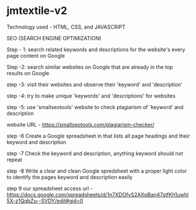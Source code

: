 # jmtextile-v2

Technology used - HTML, CSS, and JAVASCRIPT 


SEO (SEARCH ENGINE OPTIMIZATION)

Step - 1: search related keywords and descriptions for the website's every page content on Google 

Step -2: search similar websites on Google that are already in the top results on Google 

step -3: visit their websites and observe their 'keyword' and 'description' 

step -4: try to make unique 'keywords' and 'descriptions' for websites

step -5: use 'smallseotools' website to check plagiarism of 'keyword' and description

 website URL - https://smallseotools.com/plagiarism-checker/
 
step -6 Create a Google spreadsheet in that lists all page headings and their keyword and description 

step -7 Check the keyword and description, anything keyword should not repeat 

step -8 Write a clear and clean Google spredsheet with a proper light color to identify the pages keyword and description easily

step 9 our spreadsheet access url - https://docs.google.com/spreadsheets/d/1n7XDOfyS2AXpBan47stfKh1uwhl5X-z1QqbZu--SVDY/edit#gid=0
